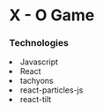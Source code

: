 <h1>X - O Game</h1>

<h3>Technologies</h3>

<li>Javascript</li>
<li>React</li>
<li>tachyons </li>
<li>react-particles-js</li>
<li>react-tilt</li>
